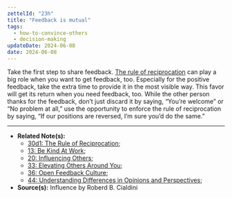 ```yaml
---
zettelId: "23h"
title: "Feedback is mutual"
tags:
  - how-to-convince-others
  - decision-making
updateDate: 2024-06-08
date: 2024-06-08
---
```


Take the first step to share feedback. [The rule of reciprocation](/notes/30d1/) can play a big role when you want to get feedback, too. Especially for the positive feedback, take the extra time to provide it in the most visible way. This favor will get its return when you need feedback, too. While the other person thanks for the feedback, don’t just discard it by saying, “You’re welcome” or “No problem at all,” use the opportunity to enforce the rule of reciprocation by saying, “If our positions are reversed, I’m sure you’d do the same.”

---

- **Related Note(s):**
  - [30d1: The Rule of Reciprocation](/notes/30d1/);
  - [13: Be Kind At Work](/notes/13/);
  - [20: Influencing Others](/notes/20/);
  - [33: Elevating Others Around You](/notes/33/);
  - [36: Open Feedback Culture](/notes/36/);
  - [44: Understanding Differences in Opinions and Perspectives](/notes/44/);
- **Source(s):** Influence by Roberd B. Cialdini
